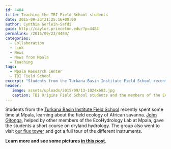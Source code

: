 ```yaml
---
id: 4484
title: Teaching the TBI Field School students
date: 2015-09-23T21:25:16+00:00
author: Cynthia Gerlein-Safdi
guid: http://caylor.princeton.edu/?p=4484
permalink: /2015/09/23/4484/
categories:
  - Collaboration
  - Link
  - News
  - News from Mpala
  - Teaching
tags:
  - Mpala Research Center
  - TBI Field School
excerpt: "Students from the Turkana Basin Institute Field School recently spent some time at Mpala, learning about the field ecology of African savanna."
header:
   image: assets/uploads/2015/09/13-1024x683.jpg
   caption: TBI Origins Field School students and the members of the EcoHydrology Lab take a group photo under the Mpala Ecohydrological Observatory flux tower.
---
```


Students from the <a href="http://www.turkanabasin.org/" target="_blank">Turkana Basin Institute Field School</a> recently spent some time at Mpala, learning about the field ecology of African savanna.<!--more--> <a href="http://caylor.eri.ucsb.edu/portfolio-item/john-gitonga-lab-manager-mpala-research-center/" target="_blank">John Gitonga</a>, helped by other members of the EcoHydrology Lab at Mpala, gave the students a short course on dryland hydrology. The group also went to visit <a href="http://waterisotopes.lsce.ipsl.fr/python/web.py/info?site=mpala" target="_blank">our flux tower</a> and got a full tour of the different instruments.

**Learn more and see some pictures <a href="http://www.turkanabasin.org/2015/09/ecologists-in-the-field/" target="_blank">in this post</a>.**

&nbsp;